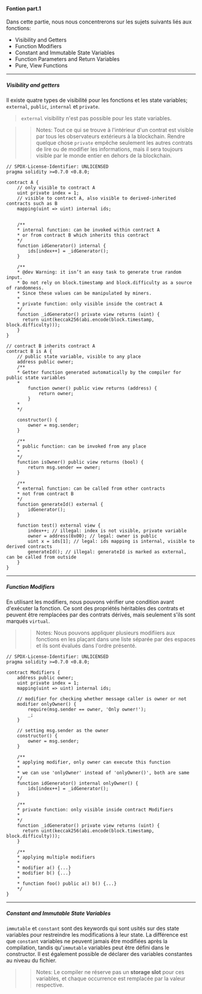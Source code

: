 #### Fontion part.1

Dans cette partie, nous nous concentrerons sur les sujets suivants liés aux fonctions:

- Visibility and Getters
- Function Modifiers
- Constant and Immutable State Variables
- Function Parameters and Return Variables
- Pure, View Functions

---

##### Visibility and getters

Il existe quatre types de visibilité pour les fonctions et les state variables; `external`, `public`, `internal` et `private`.

> `external` visibility n'est pas possible pour les state variables.

> > Notes: Tout ce qui se trouve à l'intérieur d'un contrat est visible par tous les observateurs extérieurs à la blockchain. Rendre quelque chose `private` empêche seulement les autres contrats de lire ou de modifier les informations, mais il sera toujours visible par le monde entier en dehors de la blockchain.

```
// SPDX-License-Identifier: UNLICENSED
pragma solidity >=0.7.0 <0.8.0;

contract A {
    // only visible to contract A
    uint private index = 1;
    // visible to contract A, also visible to derived-inherited contracts such as B
    mapping(uint => uint) internal ids;


    /**
    * internal function: can be invoked within contract A
    * or from contract B which inherits this contract
    */
    function idGenerator() internal {
        ids[index++] = _idGenerator();
    }

    /**
    * @dev Warning: it isn’t an easy task to generate true random input.
    * Do not rely on block.timestamp and block.difficulty as a source of randomness.
    * Since these values can be manipulated by miners.
    *
    * private function: only visible inside the contract A
    */
    function _idGenerator() private view returns (uint) {
      return uint(keccak256(abi.encode(block.timestamp, block.difficulty)));
    }
}

// contract B inherits contract A
contract B is A {
    // public state variable, visible to any place
    address public owner;
    /**
    * Getter function generated automatically by the compiler for public state variables
    *
        function owner() public view returns (address) {
            return owner;
        }
    *
    */

    constructor() {
        owner = msg.sender;
    }

    /**
    * public function: can be invoked from any place
    *
    */
    function isOwner() public view returns (bool) {
        return msg.sender == owner;
    }

    /**
    * external function: can be called from other contracts
    * not from contract B
    */
    function generateId() external {
        idGenerator();
    }

    function test() external view {
        index++; // illegal: index is not visible, private variable
        owner = address(0x00); // legal: owner is public
        uint x = ids[1]; // legal: ids mapping is internal, visible to derived contracts
        generateId(); // illegal: generateId is marked as external, can be called from outside
    }
}
```

---

##### Function Modifiers

En utilisant les modifiers, nous pouvons vérifier une condition avant d'exécuter la fonction. Ce sont des propriétés héritables des contrats et peuvent être remplacées par des contrats dérivés, mais seulement s'ils sont marqués `virtual`.

> > Notes: Nous pouvons appliquer plusieurs modifiiers aux fonctions en les plaçant dans une liste séparée par des espaces et ils sont évalués dans l'ordre présenté.

```
// SPDX-License-Identifier: UNLICENSED
pragma solidity >=0.7.0 <0.8.0;

contract Modifiers {
    address public owner;
    uint private index = 1;
    mapping(uint => uint) internal ids;

    // modifier for checking whether message caller is owner or not
    modifier onlyOwner() {
        require(msg.sender == owner, 'Only owner!');
        _;
    }

    // setting msg.sender as the owner
    constructor() {
        owner = msg.sender;
    }

    /**
    * applying modifier, only owner can execute this function
    *
    * we can use 'onlyOwner' instead of 'onlyOwner()', both are same
    */
    function idGenerator() internal onlyOwner() {
        ids[index++] = _idGenerator();
    }

    /**
    * private function: only visible inside contract Modifiers
    *
    */
    function _idGenerator() private view returns (uint) {
      return uint(keccak256(abi.encode(block.timestamp, block.difficulty)));
    }

    /**
    * applying multiple modifiers
    *
    * modifier a() {...}
    * modifier b() {...}
    *
    * function foo() public a() b() {...}
    */
}
```

---

##### Constant and Immutable State Variables

`immutable` et `constant` sont des keywords qui sont usités sur des state variables pour restreindre les modifications à leur state. La différence est que `constant` variables ne peuvent jamais être modifiées après la compilation, tandis qu'`immutable` variables peut être défini dans le constructor. Il est également possible de déclarer des variables constantes au niveau du fichier.

> > Notes: Le compiler ne réserve pas un **storage slot** pour ces variables, et chaque occurrence est remplacée par la valeur respective.
